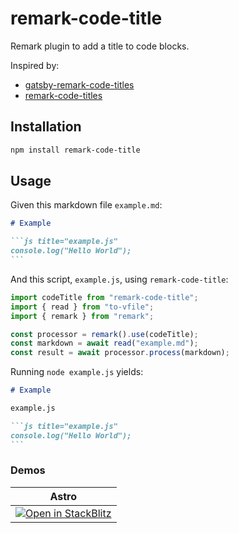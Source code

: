# remark-code-title

Remark plugin to add a title to code blocks.

Inspired by:

- [gatsby-remark-code-titles](https://github.com/DSchau/gatsby-remark-code-titles)
- [remark-code-titles](https://github.com/mottox2/remark-code-titles)

## Installation

```bash
npm install remark-code-title
```

## Usage

Given this markdown file `example.md`:

````markdown
# Example

```js title="example.js"
console.log("Hello World");
```
````

And this script, `example.js`, using `remark-code-title`:

```js
import codeTitle from "remark-code-title";
import { read } from "to-vfile";
import { remark } from "remark";

const processor = remark().use(codeTitle);
const markdown = await read("example.md");
const result = await processor.process(markdown);
```

Running `node example.js` yields:

````markdown
# Example

example.js

```js title="example.js"
console.log("Hello World");
```
````

### Demos

| Astro                                                                                                                                          |
| ---------------------------------------------------------------------------------------------------------------------------------------------- |
| [![Open in StackBlitz](https://developer.stackblitz.com/img/open_in_stackblitz.svg)](https://stackblitz.com/edit/github-ahmnpb?file=README.md) |
